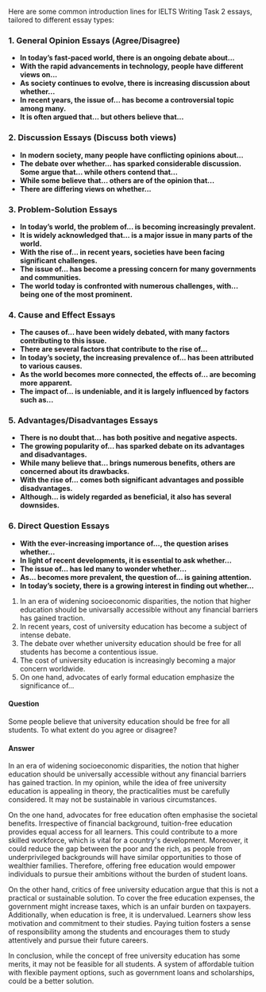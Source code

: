 Here are some common introduction lines for IELTS Writing Task 2 essays, tailored to different essay types:

### 1. **General Opinion Essays (Agree/Disagree)**

* **In today’s fast-paced world, there is an ongoing debate about...**
* **With the rapid advancements in technology, people have different views on...**
* **As society continues to evolve, there is increasing discussion about whether...**
* **In recent years, the issue of... has become a controversial topic among many.**
* **It is often argued that... but others believe that...**

### 2. **Discussion Essays (Discuss both views)**

* **In modern society, many people have conflicting opinions about...**
* **The debate over whether... has sparked considerable discussion. Some argue that... while others contend that...**
* **While some believe that... others are of the opinion that...**
* **There are differing views on whether...**

### 3. **Problem-Solution Essays**

* **In today’s world, the problem of... is becoming increasingly prevalent.**
* **It is widely acknowledged that... is a major issue in many parts of the world.**
* **With the rise of... in recent years, societies have been facing significant challenges.**
* **The issue of... has become a pressing concern for many governments and communities.**
* **The world today is confronted with numerous challenges, with... being one of the most prominent.**

### 4. **Cause and Effect Essays**

* **The causes of... have been widely debated, with many factors contributing to this issue.**
* **There are several factors that contribute to the rise of...**
* **In today’s society, the increasing prevalence of... has been attributed to various causes.**
* **As the world becomes more connected, the effects of... are becoming more apparent.**
* **The impact of... is undeniable, and it is largely influenced by factors such as...**

### 5. **Advantages/Disadvantages Essays**

* **There is no doubt that... has both positive and negative aspects.**
* **The growing popularity of... has sparked debate on its advantages and disadvantages.**
* **While many believe that... brings numerous benefits, others are concerned about its drawbacks.**
* **With the rise of... comes both significant advantages and possible disadvantages.**
* **Although... is widely regarded as beneficial, it also has several downsides.**

### 6. **Direct Question Essays**

* **With the ever-increasing importance of..., the question arises whether...**
* **In light of recent developments, it is essential to ask whether...**
* **The issue of... has led many to wonder whether...**
* **As... becomes more prevalent, the question of... is gaining attention.**
* **In today’s society, there is a growing interest in finding out whether...**







1. In an era of widening socioeconomic disparities, the notion that higher education should be univarsally accessible without any financial barriers has gained traction.
2. In recent years, cost of university education has become a subject of intense debate.
3. The debate over whether university education should be free for all students has become a contentious issue.
4. The cost of university education is increasingly becoming a major concern worldwide.
5. On one hand, advocates of early formal education emphasize the significance of...


#### Question
Some people believe that university education should be free for all students. To what extent do you agree or disagree?
 
#### Answer
In an era of widening socioeconomic disparities, the notion that higher education should be universally accessible without any financial barriers has gained traction. In my opinion, while the idea of free university education is appealing in theory, the practicalities must be carefully considered. It may not be sustainable in various circumstances.


On the one hand, advocates for free education often emphasise the societal benefits. Irrespective of financial background, tuition-free education provides equal access for all learners. This could contribute to a more skilled workforce, which is vital for a country's development. Moreover, it could reduce the gap between the poor and the rich, as people from underprivileged backgrounds will have similar opportunities to those of wealthier families. Therefore, offering free education would empower individuals to pursue their ambitions without the burden of student loans.


On the other hand, critics of free university education argue that this is not a practical or sustainable solution. To cover the free education expenses, the government might increase taxes, which is an unfair burden on taxpayers. Additionally, when education is free, it is undervalued. Learners show less motivation and commitment to their studies. Paying tuition fosters a sense of responsibility among the students and encourages them to study attentively and pursue their future careers.


In conclusion, while the concept of free university education has some merits, it may not be feasible for all students. A system of affordable tuition with flexible payment options, such as government loans and scholarships, could be a better solution.
